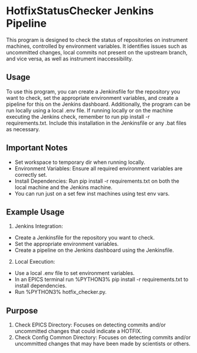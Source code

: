 # HotfixStatusChecker Jenkins Pipeline
This program is designed to check the status of repositories on instrument machines, controlled by environment variables. It identifies issues such as uncommitted changes, local commits not present on the upstream branch, and vice versa, as well as instrument inaccessibility.

## Usage
To use this program, you can create a Jenkinsfile for the repository you want to check, set the appropriate environment variables, and create a pipeline for this on the Jenkins dashboard. Additionally, the program can be run locally using a local .env file. If running locally or on the machine executing the Jenkins check, remember to run pip install -r requirements.txt. Include this installation in the Jenkinsfile or any .bat files as necessary.

## Important Notes
- Set workspace to temporary dir when running locally.
- Environment Variables: Ensure all required environment variables are correctly set.
- Install Dependencies: Run pip install -r requirements.txt on both the local machine and the Jenkins machine.
- You can run just on a set few inst machines using test env vars.

## Example Usage
1. Jenkins Integration:
- Create a Jenkinsfile for the repository you want to check.
- Set the appropriate environment variables.
- Create a pipeline on the Jenkins dashboard using the Jenkinsfile.
2. Local Execution:
- Use a local .env file to set environment variables.
- In an EPICS terminal run %PYTHON3% pip install -r requirements.txt to install dependencies.
- Run %PYTHON3% hotfix_checker.py.
 
## Purpose
1. Check EPICS Directory:
Focuses on detecting commits and/or uncommitted changes that could indicate a HOTFIX.
2. Check Config Common Directory:
Focuses on detecting commits and/or uncommitted changes that may have been made by scientists or others.